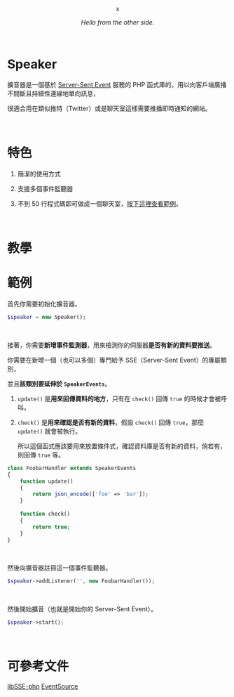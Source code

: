 <p align="center">
  x
</p>
<p align="center">
  <i>Hello from the other side.</i>
</p>

&nbsp;

# Speaker

擴音器是一個基於 [Server-Sent Event](http://www.html5rocks.com/en/tutorials/eventsource/basics/) 服務的 PHP 函式庫的，用以向客戶端廣播不間斷且持續性連線地單向訊息，

很適合用在類似推特（Twitter）或是聊天室這樣需要推播即時通知的網站。

&nbsp;

# 特色

1. 簡潔的使用方式

2. 支援多個事件監聽器 

3. 不到 50 行程式碼即可做成一個聊天室，[按下這裡查看範例](example/chatroom/server.php)。

&nbsp;

# 教學

# 範例

首先你需要初始化擴音器。

```php
$speaker = new Speaker();
```

&nbsp;

接著，你需要**新增事件監測器**，用來檢測你的伺服器**是否有新的資料要推送**。

你需要在新增一個（也可以多個）專門給予 SSE（Server-Sent Event）的專屬類別，

並且**該類別要延伸於 `SpeakerEvents`**。

1. `update()` 是**用來回傳資料的地方**，只有在 `check()` 回傳 `true` 的時候才會被呼叫。

2. `check()` 是**用來確認是否有新的資料**，假設 `check()` 回傳 `true`，那麼 `update()` 就會被執行。

    所以這個函式應該要用來放置條件式，確認資料庫是否有新的資料，倘若有，則回傳 `true` 等。

```php
class FoobarHandler extends SpeakerEvents
{
    function update()
    {
        return json_encode(['foo' => 'bar']);
    }
    
    function check()
    {
        return true;
    }
}
```

&nbsp;

然後向擴音器註冊這一個事件監聽器。

```php
$speaker->addListener('', new FoobarHandler());
```

&nbsp;

然後開始擴音（也就是開始你的 Server-Sent Event）。

```php
$speaker->start();
```

&nbsp;

# 可參考文件

[libSSE-php](https://github.com/licson0729/libSSE-php)
[EventSource](https://github.com/igorw/EventSource)